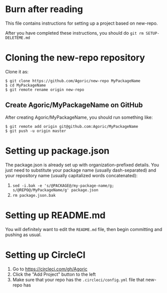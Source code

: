 # Burn after reading

This file contains instructions for setting up a project based on new-repo.

After you have completed these instructions, you should do `git rm SETUP-DELETEME.md`

# Cloning the new-repo repository

Clone it as:

```
$ git clone https://github.com/Agoric/new-repo MyPackageName
$ cd MyPackageName
$ git remote rename origin new-repo
```

## Create Agoric/MyPackageName on GitHub

After creating Agoric/MyPackageName, you should run something like:

```
$ git remote add origin git@github.com:Agoric/MyPackageName
$ git push -u origin master
```

# Setting up package.json

The package.json is already set up with organization-prefixed details.  You just need to substitute
your package name (usually dash-separated) and your repository name (usually capitalized words
concatenated):

1. `sed -i.bak -e 's/@PACKAGE@/my-package-name/g; s/@REPO@/MyPackageName/g' package.json`
2. `rm package.json.bak`

# Setting up README.md

You will definitely want to edit the `README.md` file, then begin committing and pushing as usual.

# Setting up CircleCI

1. Go to https://circleci.com/gh/Agoric
2. Click the "Add Project" button to the left
3. Make sure that your repo has the `.circleci/config.yml` file that new-repo has
